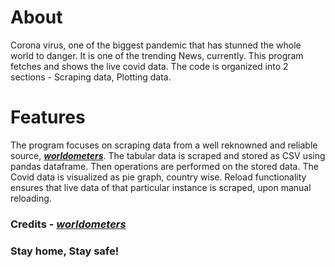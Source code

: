 # About
Corona virus, one of the biggest pandemic that has stunned the whole world to danger. It is one of the trending News, currently. This program fetches and shows the live covid data. The code is organized into 2 sections - Scraping data, Plotting data.

# Features
The program focuses on scraping data from a well reknowned and reliable source, [**_worldometers_**](https://www.worldometers.info/coronavirus/). The tabular data is scraped and stored as CSV using pandas dataframe. Then operations are performed on the stored data.  The Covid data is visualized as pie graph, country wise. Reload functionality ensures that live data of that particular instance is scraped, upon manual reloading.


### Credits - [**_worldometers_**](https://www.worldometers.info/coronavirus/)
### Stay home, Stay safe! 


